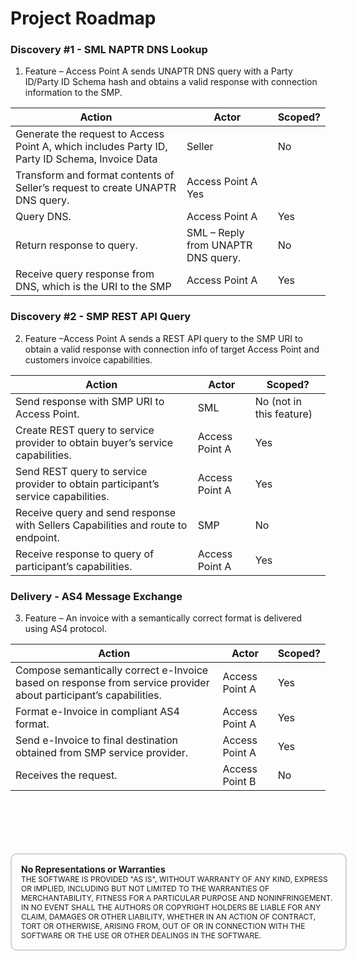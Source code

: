 # Project Roadmap

### Discovery #1 - SML NAPTR DNS Lookup

1.	Feature – Access Point A sends UNAPTR DNS query with a Party ID/Party ID Schema hash and obtains a valid response with connection information to the SMP.  

|Action|Actor|Scoped?|
|----------|----------|----------|
|Generate the request to Access Point A, which includes Party ID, Party ID Schema, Invoice Data|Seller|No|
|Transform and format contents of Seller’s request to create UNAPTR DNS query.|Access Point A	Yes|
|Query DNS.|Access Point A|Yes|
|Return response to query.|SML – Reply from UNAPTR DNS query.|No|
|Receive query response from DNS, which is the URI to the SMP|Access Point A|Yes|  

### Discovery #2 - SMP REST API Query  

2.	Feature –Access Point A sends a REST API query to the SMP URI to obtain a valid response with connection info of target Access Point and customers invoice capabilities.  

|Action|Actor|Scoped?|
|----------|----------|----------|
|Send response with SMP URI to Access Point.|SML|No (not in this feature)|
|Create REST query to service provider to obtain buyer’s service capabilities.|Access Point A|Yes|
|Send REST query to service provider to obtain participant’s service capabilities.|Access Point A|Yes|
|Receive query and send response with Sellers Capabilities and route to endpoint.|SMP|No|
|Receive response to query of participant’s capabilities.|Access Point A|Yes|  

### Delivery - AS4 Message Exchange  

3.	Feature – An invoice with a semantically correct format is delivered using AS4 protocol.  

|Action|Actor|Scoped?|
|----------|----------|----------|
|Compose semantically correct e-Invoice based on response from service provider about participant’s capabilities.|Access Point A|Yes|
|Format e-Invoice in compliant AS4 format.|Access Point A|Yes|
|Send e-Invoice to final destination obtained from SMP service provider.|Access Point A|Yes|
|Receives the request.|Access Point B|No|



<div style="font-size: 12px;
            padding: 15px;
            border: 2px solid lightgray;
            margin-top: 100px;
            margin-left: 0px;
            margin-bottom: 40px;
            margin-right: auto;
            width: 100%;
            border-radius: 10px;">
  <h4 style="font-size: 14px;
            padding: 0px;
            margin: 0px;">No Representations or Warranties</h5>
  THE SOFTWARE IS PROVIDED "AS IS", WITHOUT WARRANTY OF ANY KIND, EXPRESS OR IMPLIED, INCLUDING BUT NOT LIMITED TO THE WARRANTIES OF MERCHANTABILITY, FITNESS FOR A PARTICULAR PURPOSE AND NONINFRINGEMENT. IN NO EVENT SHALL THE AUTHORS OR COPYRIGHT HOLDERS BE LIABLE FOR ANY CLAIM, DAMAGES OR OTHER LIABILITY, WHETHER IN AN ACTION OF CONTRACT, TORT OR OTHERWISE, ARISING FROM, OUT OF OR IN CONNECTION WITH THE SOFTWARE OR THE USE OR OTHER DEALINGS IN THE SOFTWARE.
</div>
